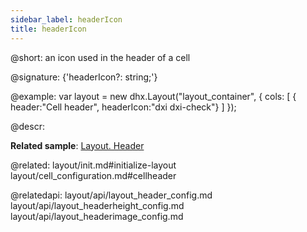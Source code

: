 ```yaml
---
sidebar_label: headerIcon
title: headerIcon
---          
```


@short: an icon used in the header of a cell

@signature: {'headerIcon?: string;'}

@example:
var layout = new dhx.Layout("layout_container", {
    cols: [
      { header:"Cell header", headerIcon:"dxi dxi-check"}
    ]
});



@descr: 

**Related sample**: [Layout. Header](https://snippet.dhtmlx.com/bxqnzesl)

@related: layout/init.md#initialize-layout
layout/cell_configuration.md#cellheader

@relatedapi: 
layout/api/layout_header_config.md
layout/api/layout_headerheight_config.md
layout/api/layout_headerimage_config.md
